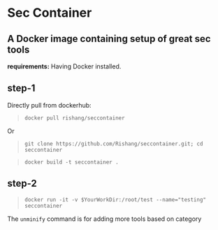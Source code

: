 # Sec Container

## A Docker image containing setup of great sec tools

**requirements:** Having Docker installed.

## step-1
Directly pull from dockerhub:

> `docker pull rishang/seccontainer`

Or

> `git clone https://github.com/Rishang/seccontainer.git; cd seccontainer`

> `docker build -t seccontainer .`

## step-2

> `docker run -it -v $YourWorkDir:/root/test --name="testing" seccontainer`

The `unminify` command is for adding more tools based on category
